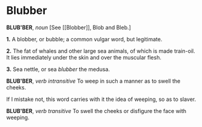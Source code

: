 # Blubber

**BLUB'BER**, _noun_ \[See [[Blobber]], Blob and Bleb.\]

**1.** A blobber, or bubble; a common vulgar word, but legitimate.

**2.** The fat of whales and other large sea animals, of which is made train-oil. It lies immediately under the skin and over the muscular flesh.

**3.** Sea nettle, or sea _blubber_ the medusa.

**BLUB'BER**, _verb intransitive_ To weep in such a manner as to swell the cheeks.

If I mistake not, this word carries with it the idea of weeping, so as to slaver.

**BLUB'BER**, _verb transitive_ To swell the cheeks or disfigure the face with weeping.